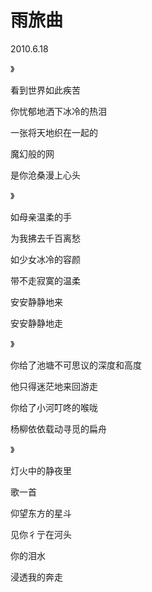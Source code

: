 # 雨旅曲

2010.6.18

》

看到世界如此疾苦

你忧郁地洒下冰冷的热泪

一张将天地织在一起的

魔幻般的网

是你沧桑漫上心头

》

如母亲温柔的手

为我拂去千百离愁

如少女冰冷的容颜

带不走寂寞的温柔

安安静静地来

安安静静地走

》

你给了池塘不可思议的深度和高度

他只得迷茫地来回游走

你给了小河叮咚的喉咙

杨柳依依载动寻觅的扁舟

》

灯火中的静夜里

歌一首

仰望东方的星斗

见你彳亍在河头

你的泪水

浸透我的奔走

